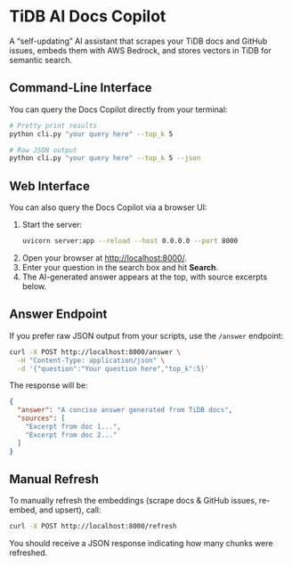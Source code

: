 # TiDB AI Docs Copilot

A “self-updating” AI assistant that scrapes your TiDB docs and GitHub issues, embeds them with AWS Bedrock, and stores vectors in TiDB for semantic search.

## Command-Line Interface

You can query the Docs Copilot directly from your terminal:

```bash
# Pretty print results
python cli.py "your query here" --top_k 5

# Raw JSON output
python cli.py "your query here" --top_k 5 --json
```

## Web Interface

You can also query the Docs Copilot via a browser UI:

1. Start the server:
   ```bash
   uvicorn server:app --reload --host 0.0.0.0 --port 8000
   ```
2. Open your browser at [http://localhost:8000/](http://localhost:8000/).
3. Enter your question in the search box and hit **Search**.
4. The AI-generated answer appears at the top, with source excerpts below.

## Answer Endpoint

If you prefer raw JSON output from your scripts, use the `/answer` endpoint:

```bash
curl -X POST http://localhost:8000/answer \
  -H "Content-Type: application/json" \
  -d '{"question":"Your question here","top_k":5}'
```

The response will be:

```json
{
  "answer": "A concise answer generated from TiDB docs",
  "sources": [
    "Excerpt from doc 1...",
    "Excerpt from doc 2..."
  ]
}
```

## Manual Refresh

To manually refresh the embeddings (scrape docs & GitHub issues, re-embed, and upsert), call:

```bash
curl -X POST http://localhost:8000/refresh
```

You should receive a JSON response indicating how many chunks were refreshed.

